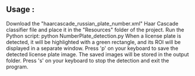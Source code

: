 ## Usage :
Download the "haarcascade_russian_plate_number.xml" Haar Cascade classifier file and place it in the "Resources" folder of the project.
Run the Python script: python NumberPlate_detection.py
When a license plate is detected, it will be highlighted with a green rectangle, and its ROI will be displayed in a separate window.
Press 'p' on your keyboard to save the detected license plate image. The saved images will be stored in the output folder.
Press 's' on your keyboard to stop the detection and exit the program.
